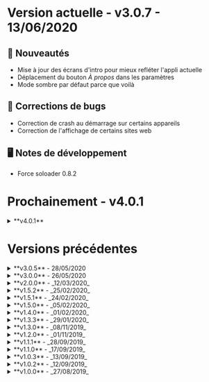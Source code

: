 # Version actuelle - v3.0.7 - 13/06/2020

## 🎉 Nouveautés
- Mise à jour des écrans d'intro pour mieux refléter l'appli actuelle
- Déplacement du bouton *À propos* dans les paramètres
- Mode sombre par défaut parce que voilà

## 🐛 Corrections de bugs
- Correction de crash au démarrage sur certains appareils
- Correction de l'affichage de certains sites web

## 🖥️ Notes de développement
- Force soloader 0.8.2


# Prochainement - **v4.0.1**

<details><summary>**v4.0.1**</summary>

## 🎉 Nouveautés
- Ajout d'une mascotte !
- Ajout de la sauvegarde des scores pour le jeu
- Ajout de la personnalisation de la dashboard
- Amélioration de l'intro
- Amélioration de la page du jeu
- Amélioration du visionnement des images
- Amélioration des traductions
- Amélioration des informations données par proxiwash
- Amélioration de la visibilité des services Amicale sans compte
- Améliorations générales de l'interface

## 🐛 Corrections de bugs
- Correction d'un problème de connexion sur certains appareils android
- Correction de l'icône de notification sur Android
- Correction de bugs divers

## 🖥️ Notes de développement
- Utilisation de prettier
- Utilisation de eslint avec config de airbnb
- Passage de React Native 62.2 à 63.2

</details>

# Versions précédentes

<details><summary>**v3.0.5** - 28/05/2020</summary>

## 🎉 Nouveautés
- Importante amélioration de la vitesse de démarrage et des performances
- Nouvelle réduction importante de la taille de l'application à télécharger et une fois installée

## 🖥️ Notes de développement
- Passage de React Native 61.5 à 62.2
- Utilisation du moteur JS Hermes et proguard

</details>


<details><summary>**v3.0.0** - 26/05/2020</summary>

## 🎉 Nouveautés
- Nouvelle barre de navigation !
- Nouveau planex tout beau tout neuf !
- Suppression du menu déroulant gauche
- Création d'une nouvelle catégorie dans la barre de navigation pour regrouper tous les services
- Ajout d'animations un peu partout parce que c'est joli et j'ai compris comment faire :D
- Ajout de la connexion au compte Amicale
- Ajout de la liste des clubs, des élections et du profil utilisateur à travers son compte Amicale
- Amélioration de la vitesse de démarrage et des performances
- Réduction importante de la taille de l'application à télécharger et une fois installée

## 🖥️ Notes de développement
- Migration de Expo Managed Workflow à React Native Bare Workflow     

</details>


<details><summary>**v2.0.0** - _12/03/2020_</summary>

## 🎉 Nouveautés
- Nouvelle interface !
- Amélioration des performances
- Amélioration de la vitesse de démarrage

## 🖥️ Notes de développement
- Utilisation de react-native-paper à la place de native base

</details>


<details><summary>**v1.5.2** - _25/02/2020_</summary>

## 🐛 Corrections de bugs
- Correction d'un problème d'affichage des détail du Proximo

</details>


<details><summary>**v1.5.1** - _24/02/2020_</summary>

## 🎉 Nouveautés
- Amélioration des performances
- Utilisation d'un tri des catégories du Proximo plus cohérent

</details>


<details><summary>**v1.5.0** - _05/02/2020_</summary>

## 🎉 Nouveautés
- Amélioration des performances de l'application
- Amélioration du menu gauche
- Ajout d'animations au changement d'écran
- Affichage de l'événement de l'accueil directement au clic, au lieu de juste amener sur la liste

## 🖥️ Notes de développement
- Passage de React Navigation 3 à 4
- Mise à jour d'autres librairies

</details>


<details><summary>**v1.4.0** - _01/02/2020_</summary>

## 🎉 Nouveautés
- Ajout d'un accès rapide à BlueMind et l'ENT
- Amélioration de l'apparence du menu gauche
- Amélioration de l'affichage de Planex

## 🐛 Corrections de bugs
- Correction d'un crash lors du rafraichissement de planex
- Correction de bugs divers

</details>


<details><summary>**v1.3.3** - _29/01/2020_</summary>

## 🎉 Nouveautés
- Ajout d'une barre de recherche dans Proximo
- Amélioration de l'interface Proximo
- Ajout d'un accès rapide au site des Élus Étudiants
- Amélioration du mode plein écran de Planex

## 🐛 Corrections de bugs
- Correction d'un problème de Planex mettant des cours sans couleur de fond

## 🖥️ Notes de développement
- Yohan SIMARD rejoint le projet
- Passage de Expo SDK 33 à SDK 36
- Passage de React Native 59 à 61
- Mise à jour d'autres librairies

</details>


<details><summary>**v1.3.0** - _08/11/2019_</summary>

## 🎉 Nouveautés
- Ajout du support du mode paysage dans l'écran Planex pour une vue de la semaine entière
- Ajout d'une page pour visualiser les salles en libre accès et réserver une Bib'Box
- Ajout de Tutor'INSA sur la dashboard pour un accès rapide
- Ouverture des sites web dans l'appli a la place d'utiliser le navigateur externe

## 🐛 Corrections de bugs
- Correction de quelques bugs

</details>


<details><summary>**v1.2.0** - _01/11/2019_</summary>

## 🎉 Nouveautés
- Ajout d'une dashboard sur la page d'accueil pour un accès rapide aux informations les plus importantes.

## 🐛 Corrections de bugs
- - Corrections de bugs

</details>


<details><summary>**v1.1.1** - _28/09/2019_</summary>

## 🎉 Nouveautés
- Amélioration de la page Menu du RU
- Suppression de l'affichage des articles en rupture de stock dans la page Proximo
- Ajout de fonctionnalités de debug

</details>


<details><summary>**v1.1.0** - _17/09/2019_</summary> 

## 🎉 Nouveautés
- Améliorations diverses de l'interface
- Ajout de l'écran planning des événements

</details>


<details><summary>**v1.0.3** - _13/09/2019_</summary>

## 🎉 Nouveautés
- Ajout de la possibilité de choisir un écran de démarrage

## 🐛 Corrections de bugs
- Correction d'un crash sur l'écran du Proximo si l'utilisateur refuse les notifications

</details>


<details><summary>**v1.0.2** - _12/09/2019_</summary>

## 🎉 Nouveautés
- Amélioration de l'interface du Proximo
- Ajout de la possibilité de cliquer sur un  article du Proximo pour afficher plus de détails

</details>

<details><summary>**v1.0.0** - _27/08/2019_</summary>

- Première version officielle créée par Arnaud VERGNET

</details>
